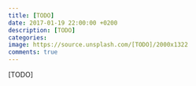 ```yaml
---
title: [TODO]
date: 2017-01-19 22:00:00 +0200
description: [TODO]
categories:
image: https://source.unsplash.com/[TODO]/2000x1322
comments: true
---
```

[TODO]